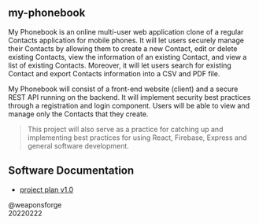 ## my-phonebook

My Phonebook is an online multi-user web application clone of a regular Contacts application for mobile phones. It will let users securely manage their Contacts by allowing them to create a new Contact, edit or delete existing Contacts, view the information of an existing Contact, and view a list of existing Contacts. Moreover, it will let users search for existing Contact and export Contacts information into a CSV and PDF file.

My Phonebook will consist of a front-end website (client) and a secure REST API running on the backend. It will implement security best practices through a registration and login component. Users will be able to view and manage only the Contacts that they create.

> This project will also serve as a practice for catching up and implementing best practices for using React, Firebase, Express and general software development.

## Software Documentation

- [project plan v1.0](/project-plan.pdf)

@weaponsforge<br>
20220222
